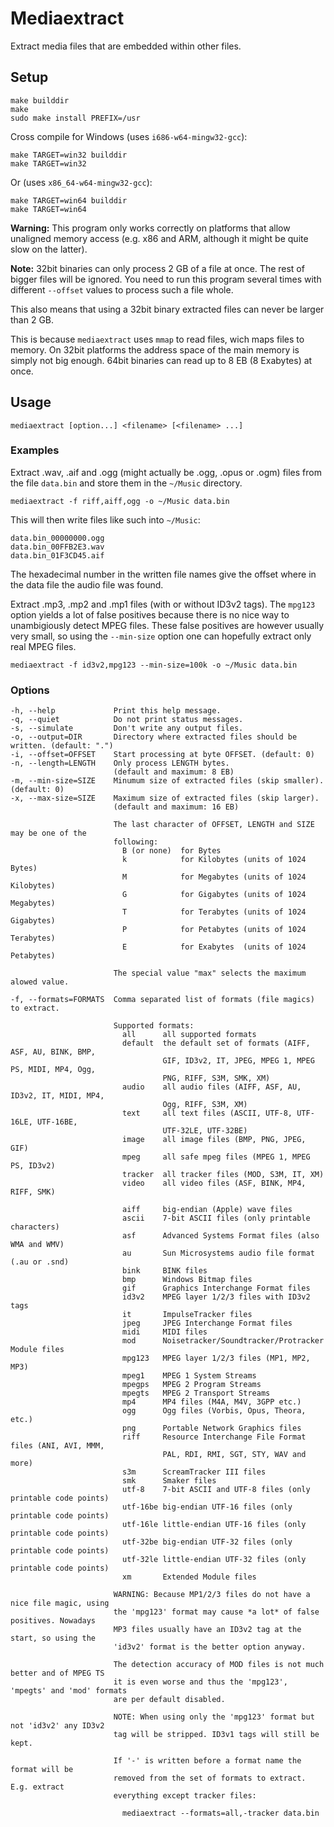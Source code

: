Mediaextract
============

Extract media files that are embedded within other files.

Setup
-----

	make builddir
	make
	sudo make install PREFIX=/usr

Cross compile for Windows (uses `i686-w64-mingw32-gcc`):

	make TARGET=win32 builddir
	make TARGET=win32

Or (uses `x86_64-w64-mingw32-gcc`):

	make TARGET=win64 builddir
	make TARGET=win64

**Warning:** This program only works correctly on platforms that allow unaligned
memory access (e.g. x86 and ARM, although it might be quite slow on the latter).

**Note:** 32bit binaries can only process 2 GB of a file at once. The rest of
bigger files will be ignored. You need to run this program several times with
different `--offset` values to process such a file whole.

This also means that using a 32bit binary extracted files can never be larger
than 2 GB.

This is because `mediaextract` uses `mmap` to read files, wich maps files to
memory. On 32bit platforms the address space of the main memory is simply not
big enough. 64bit binaries can read up to 8 EB (8 Exabytes) at once.

Usage
-----

	mediaextract [option...] <filename> [<filename> ...]

### Examples

Extract .wav, .aif and .ogg (might actually be .ogg, .opus or .ogm) files from
the file `data.bin` and store them in the `~/Music` directory.

	mediaextract -f riff,aiff,ogg -o ~/Music data.bin

This will then write files like such into `~/Music`:

	data.bin_00000000.ogg
	data.bin_00FFB2E3.wav
	data.bin_01F3CD45.aif

The hexadecimal number in the written file names give the offset where in the
data file the audio file was found.

Extract .mp3, .mp2 and .mp1 files (with or without ID3v2 tags). The `mpg123`
option yields a lot of false positives because there is no nice way to
unambigiously detect MPEG files. These false positives are however usually very
small, so using the `--min-size` option one can hopefully extract only real MPEG
files.

	mediaextract -f id3v2,mpg123 --min-size=100k -o ~/Music data.bin

### Options

	-h, --help             Print this help message.
	-q, --quiet            Do not print status messages.
	-s, --simulate         Don't write any output files.
	-o, --output=DIR       Directory where extracted files should be written. (default: ".")
	-i, --offset=OFFSET    Start processing at byte OFFSET. (default: 0)
	-n, --length=LENGTH    Only process LENGTH bytes.
	                       (default and maximum: 8 EB)
	-m, --min-size=SIZE    Minumum size of extracted files (skip smaller). (default: 0)
	-x, --max-size=SIZE    Maximum size of extracted files (skip larger).
	                       (default and maximum: 16 EB)
	
	                       The last character of OFFSET, LENGTH and SIZE may be one of the
	                       following:
	                         B (or none)  for Bytes
	                         k            for Kilobytes (units of 1024 Bytes)
	                         M            for Megabytes (units of 1024 Kilobytes)
	                         G            for Gigabytes (units of 1024 Megabytes)
	                         T            for Terabytes (units of 1024 Gigabytes)
	                         P            for Petabytes (units of 1024 Terabytes)
	                         E            for Exabytes  (units of 1024 Petabytes)
	
	                       The special value "max" selects the maximum alowed value.
	
	-f, --formats=FORMATS  Comma separated list of formats (file magics) to extract.
	
	                       Supported formats:
	                         all      all supported formats
	                         default  the default set of formats (AIFF, ASF, AU, BINK, BMP,
	                                  GIF, ID3v2, IT, JPEG, MPEG 1, MPEG PS, MIDI, MP4, Ogg,
	                                  PNG, RIFF, S3M, SMK, XM)
	                         audio    all audio files (AIFF, ASF, AU, ID3v2, IT, MIDI, MP4,
	                                  Ogg, RIFF, S3M, XM)
	                         text     all text files (ASCII, UTF-8, UTF-16LE, UTF-16BE,
	                                  UTF-32LE, UTF-32BE)
	                         image    all image files (BMP, PNG, JPEG, GIF)
	                         mpeg     all safe mpeg files (MPEG 1, MPEG PS, ID3v2)
	                         tracker  all tracker files (MOD, S3M, IT, XM)
	                         video    all video files (ASF, BINK, MP4, RIFF, SMK)
	
	                         aiff     big-endian (Apple) wave files
	                         ascii    7-bit ASCII files (only printable characters)
	                         asf      Advanced Systems Format files (also WMA and WMV)
	                         au       Sun Microsystems audio file format (.au or .snd)
	                         bink     BINK files
	                         bmp      Windows Bitmap files
	                         gif      Graphics Interchange Format files
	                         id3v2    MPEG layer 1/2/3 files with ID3v2 tags
	                         it       ImpulseTracker files
	                         jpeg     JPEG Interchange Format files
	                         midi     MIDI files
	                         mod      Noisetracker/Soundtracker/Protracker Module files
	                         mpg123   MPEG layer 1/2/3 files (MP1, MP2, MP3)
	                         mpeg1    MPEG 1 System Streams
	                         mpegps   MPEG 2 Program Streams
	                         mpegts   MPEG 2 Transport Streams
	                         mp4      MP4 files (M4A, M4V, 3GPP etc.)
	                         ogg      Ogg files (Vorbis, Opus, Theora, etc.)
	                         png      Portable Network Graphics files
	                         riff     Resource Interchange File Format files (ANI, AVI, MMM,
	                                  PAL, RDI, RMI, SGT, STY, WAV and more)
	                         s3m      ScreamTracker III files
	                         smk      Smaker files
	                         utf-8    7-bit ASCII and UTF-8 files (only printable code points)
	                         utf-16be big-endian UTF-16 files (only printable code points)
	                         utf-16le little-endian UTF-16 files (only printable code points)
	                         utf-32be big-endian UTF-32 files (only printable code points)
	                         utf-32le little-endian UTF-32 files (only printable code points)
	                         xm       Extended Module files
	
	                       WARNING: Because MP1/2/3 files do not have a nice file magic, using
	                       the 'mpg123' format may cause *a lot* of false positives. Nowadays
	                       MP3 files usually have an ID3v2 tag at the start, so using the
	                       'id3v2' format is the better option anyway.
	
	                       The detection accuracy of MOD files is not much better and of MPEG TS
	                       it is even worse and thus the 'mpg123', 'mpegts' and 'mod' formats
	                       are per default disabled.
	
	                       NOTE: When using only the 'mpg123' format but not 'id3v2' any ID3v2
	                       tag will be stripped. ID3v1 tags will still be kept.
	
	                       If '-' is written before a format name the format will be
	                       removed from the set of formats to extract. E.g. extract
	                       everything except tracker files:
	
	                         mediaextract --formats=all,-tracker data.bin
